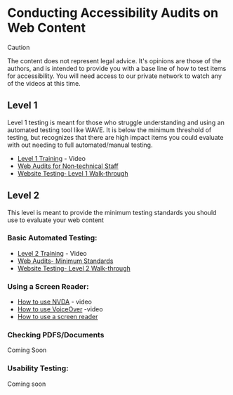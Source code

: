 # Conducting Accessibility Audits on Web Content

>[!CAUTION]
>The content does not represent legal advice. It's opinions are those of the authors, and is intended to provide you with a base line of how to test items for accessibility. You will need access to our private network to watch any of the videos at this time.

## Level 1
Level 1 testing is meant for those who struggle understanding and using an automated testing tool like WAVE. It is below the minimum threshold of testing, but recognizes that there are high impact items you could evaluate with out needing to full automated/manual testing.

* [Level 1 Training](https://rutgersconnect.sharepoint.com/:v:/r/sites/oit-digitalaccessibilitynetwork/Shared%20Documents/Trainings/2024-10-01-%20Automated%20Testing/2024-10-18%2011-52-08.mp4?csf=1&web=1&e=rfBxkh) - Video
* [Web Audits for Non‐technical Staff](https://github.com/jkhurdan/A11yTraining/wiki/Web-Audits-(Non%E2%80%90technical-Staff))
* [Website Testing‐ Level 1 Walk‐through](https://github.com/jkhurdan/A11yTraining/wiki/Website-Testing%E2%80%90-Level-1-Walk%E2%80%90through)

## Level 2
This level is meant to provide the minimum testing standards you should use to evaluate your web content

### Basic Automated Testing:
* [Level 2 Training](#) - Video
* [Web Audits- Minimum Standards](https://github.com/jkhurdan/A11yTraining/wiki/Web-Audits-(Level-2))
* [Website Testing- Level 2 Walk-through](https://github.com/jkhurdan/A11yTraining/wiki/Website-Testing%E2%80%90-Level-2-Walk%E2%80%90through)

### Using a Screen Reader:
* [How to use NVDA](https://rutgersconnect.sharepoint.com/:v:/r/sites/oit-digitalaccessibilitynetwork/Shared%20Documents/Trainings/2024-05-14-%20How%20to%20use%20NVDA/Recording/GMT20240514-140157_Recording_1760x900.mp4?csf=1&web=1&e=9kMY2p) - video
* [How to use VoiceOver](https://rutgersconnect.sharepoint.com/:v:/r/sites/oit-digitalaccessibilitynetwork/Shared%20Documents/Trainings/2024-06-11-%20How%20to%20use%20VoiceOver/GMT20240611-140259_Recording_1760x900.mp4?csf=1&web=1&e=rAijpx) -video
* [How to use a screen reader](https://github.com/jkhurdan/A11yTraining/wiki/How-to-use-a-Screen%E2%80%90Reader)

### Checking PDFS/Documents
Coming Soon

### Usability Testing:
Coming soon
